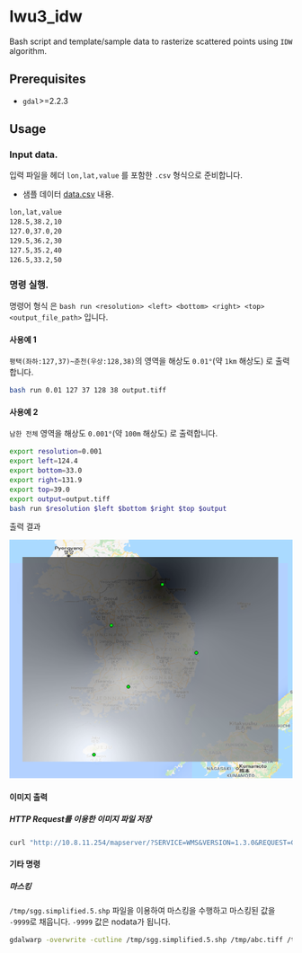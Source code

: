 # lwu3_idw

Bash script and template/sample data to rasterize scattered points using `IDW` algorithm.

## Prerequisites

* `gdal`>=2.2.3


## Usage

### Input data.

입력 파일을 헤더 `lon,lat,value` 를 포함한 `.csv` 형식으로 준비합니다.

* 샘플 데이터 [data.csv](data.csv) 내용.
```bash
lon,lat,value
128.5,38.2,10
127.0,37.0,20
129.5,36.2,30
127.5,35.2,40
126.5,33.2,50
```

### 명령 실행.

명령어 형식 은 `bash run <resolution> <left> <bottom> <right> <top> <output_file_path>` 입니다.

#### 사용예 1

`평택(좌하:127,37)~춘천(우상:128,38)`의 영역을 해상도 `0.01°`(약 `1km` 해상도) 로 출력합니다.

```bash
bash run 0.01 127 37 128 38 output.tiff
```

#### 사용예 2

`남한 전체` 영역을 해상도 `0.001°`(약 `100m` 해상도) 로 출력합니다.

```bash
export resolution=0.001
export left=124.4
export bottom=33.0
export right=131.9
export top=39.0
export output=output.tiff
bash run $resolution $left $bottom $right $top $output
```

출력 결과

![result.png](capture1.png)



#### 이미지 출력

##### HTTP Request를 이용한 이미지 파일 저장

```bash
curl "http://10.8.11.254/mapserver/?SERVICE=WMS&VERSION=1.3.0&REQUEST=GetMap&FORMAT=image%2Fpng&TRANSPARENT=true&map=/tmp/test.map&data=/tmp/abc.tiff&layers=default,SGG_OUTLINE&WIDTH=2048&HEIGHT=2048&CRS=EPSG%3A3857&STYLES=&BBOX=13914936.3491592,3895303.96339389,14471533.8031256,4709425.8128701" > output.png
```


#### 기타 명령


##### 마스킹

`/tmp/sgg.simplified.5.shp` 파일을 이용하여 마스킹을 수행하고 마스킹된 값을 `-9999`로 채웁니다. `-9999` 값은 nodata가 됩니다.

```bash
gdalwarp -overwrite -cutline /tmp/sgg.simplified.5.shp /tmp/abc.tiff /tmp/abc2.tiff -crop_to_cutline -dstnodata -9999
```

